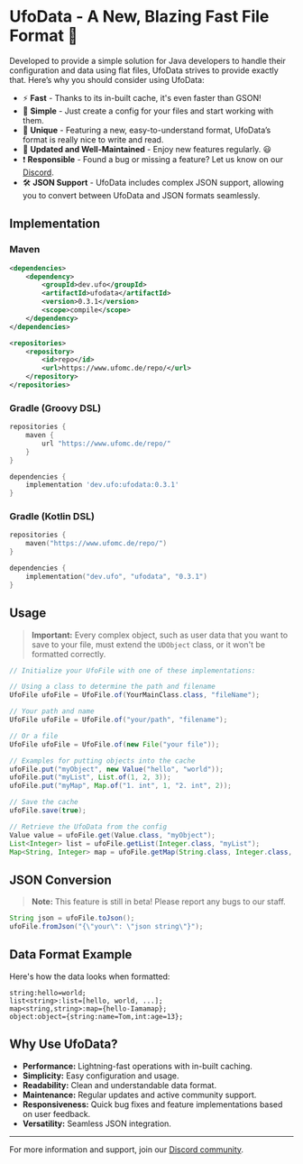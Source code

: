 # UfoData - A New, Blazing Fast File Format 🚀

Developed to provide a simple solution for Java developers to handle their configuration and data using flat files, UfoData strives to provide exactly that. Here’s why you should consider using UfoData:

- ⚡ **Fast** - Thanks to its in-built cache, it's even faster than GSON!
- 🍎 **Simple** - Just create a config for your files and start working with them.
- 🌈 **Unique** - Featuring a new, easy-to-understand format, UfoData’s format is really nice to write and read.
- 🔄 **Updated and Well-Maintained** - Enjoy new features regularly. 😃
- ❗ **Responsible** - Found a bug or missing a feature? Let us know on our [Discord](https://discord.gg/gzxrub5ABQ).
- 🛠️ **JSON Support** - UfoData includes complex JSON support, allowing you to convert between UfoData and JSON formats seamlessly.

## Implementation

### Maven

```xml
<dependencies>
    <dependency>
        <groupId>dev.ufo</groupId>
        <artifactId>ufodata</artifactId>
        <version>0.3.1</version>
        <scope>compile</scope>
    </dependency>
</dependencies>

<repositories>
    <repository>
        <id>repo</id>
        <url>https://www.ufomc.de/repo/</url>
    </repository>
</repositories>
```

### Gradle (Groovy DSL)

```groovy
repositories {
    maven {
        url "https://www.ufomc.de/repo/"
    }
}

dependencies {
    implementation 'dev.ufo:ufodata:0.3.1'
}
```

### Gradle (Kotlin DSL)

```kotlin
repositories {
    maven("https://www.ufomc.de/repo/")
}

dependencies {
    implementation("dev.ufo", "ufodata", "0.3.1")
}
```

## Usage

> **Important:** Every complex object, such as user data that you want to save to your file, must extend the `UDObject` class, or it won't be formatted correctly.

```java
// Initialize your UfoFile with one of these implementations:

// Using a class to determine the path and filename
UfoFile ufoFile = UfoFile.of(YourMainClass.class, "fileName");

// Your path and name
UfoFile ufoFile = UfoFile.of("your/path", "filename");

// Or a file
UfoFile ufoFile = UfoFile.of(new File("your file"));

// Examples for putting objects into the cache
ufoFile.put("myObject", new Value("hello", "world"));
ufoFile.put("myList", List.of(1, 2, 3));
ufoFile.put("myMap", Map.of("1. int", 1, "2. int", 2));

// Save the cache
ufoFile.save(true);

// Retrieve the UfoData from the config
Value value = ufoFile.get(Value.class, "myObject");
List<Integer> list = ufoFile.getList(Integer.class, "myList");
Map<String, Integer> map = ufoFile.getMap(String.class, Integer.class, "myMap");
```

## JSON Conversion

> **Note:** This feature is still in beta! Please report any bugs to our staff.

```java
String json = ufoFile.toJson();
ufoFile.fromJson("{\"your\": \"json string\"}");
```

## Data Format Example

Here's how the data looks when formatted:

```
string:hello=world;
list<string>:list=[hello, world, ...];
map<string,string>:map={hello-Iamamap};
object:object={string:name=Tom,int:age=13};
```

## Why Use UfoData?

- **Performance:** Lightning-fast operations with in-built caching.
- **Simplicity:** Easy configuration and usage.
- **Readability:** Clean and understandable data format.
- **Maintenance:** Regular updates and active community support.
- **Responsiveness:** Quick bug fixes and feature implementations based on user feedback.
- **Versatility:** Seamless JSON integration.

---

For more information and support, join our [Discord community](https://discord.gg/gzxrub5ABQ).